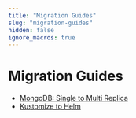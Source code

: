 ```yaml
---
title: "Migration Guides"
slug: "migration-guides"
hidden: false
ignore_macros: true
---
```


# Migration Guides

- [MongoDB: Single to Multi Replica](single-replica-mongoDB-to-multi-replica-mongoDB-migration.md)
- [Kustomize to Helm](kustomize-to-helm-migration.md)